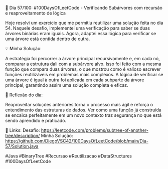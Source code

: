 🚀 Dia 57/100: #100DaysOfLeetCode - Verificando Subárvores com recursão e reaproveitamento de lógica

Hoje resolvi um exercício que me permitiu reutilizar uma solução feita no dia 54. Naquele desafio, implementei uma verificação para saber se duas árvores binárias eram iguais. Agora, adaptei essa lógica para verificar se uma árvore está contida dentro de outra.

💡 Minha Solução:

A estratégia foi percorrer a árvore principal recursivamente e, em cada nó, comparar a estrutura dali com a subárvore alvo. Isso foi feito com a mesma função que compara duas árvores, o que mostrou como é valioso escrever funções reutilizáveis em problemas mais complexos. A lógica de verificar se uma árvore é igual à outra foi aplicada em cada subparte da árvore principal, garantindo assim uma solução completa e eficaz.

🌟 Reflexão do dia:

Reaproveitar soluções anteriores torna o processo mais ágil e reforça o entendimento das estruturas de dados. Ver como uma função já construída se encaixa perfeitamente em um novo contexto traz segurança no que está sendo aprendido e praticado.

📌 Links:
Desafio: https://leetcode.com/problems/subtree-of-another-tree/description/
Minha Solução: https://github.com/DiegoVSC42/100DaysOfLeetCode/blob/main/Dia-57/Solution.java

#Java #BinaryTree #Recursao #Reutilizacao #DataStructures #100DaysOfLeetCode